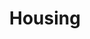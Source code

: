 ---
layout: content
data: housing
title: Housing
isHome: true
link: https://figure.nz/search/?query=children%20housing&ref=yfnz
link-all: https://figure.nz/search/?query=children%20housing&ref=yfnz
---